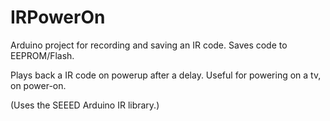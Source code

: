 # IRPowerOn

Arduino project for recording and  saving an IR code.
Saves code to EEPROM/Flash.


Plays back a IR code on powerup after a delay.
Useful for powering on a tv, on power-on.

(Uses the SEEED Arduino IR library.)
